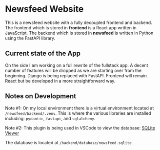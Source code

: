 Newsfeed Website
========================

This is a newsfeed website with a fully decoupled frontend and backend. The frontend which is stored in **frontend**
is a React app written in JavaScript. The backend which is stored in **newsfeed** is written in Python using the FastAPI
library.

## Current state of the App

On the side I am working on a full rewrite of the fullstack app. A decent number of features will be dropped as we are 
starting over from the beginning. Django is being replaced with FastAPI. Frontend will remain React but be developed in 
a more straightforward way.

## Notes on Development

Note #1: On my local environment there is a virtual environment located at `/newsfeed/backend/.venv`. This is where the
various libraries are installed including: `pydantic`, `fastapi`, and `sqlalchemy`.

Note #2: This plugin is being used in VSCode to view the database: [SQLite Viewer](https://marketplace.visualstudio.com/items?itemName=qwtel.sqlite-viewer)

The database is located at `/backend/database/newsfeed.sqlite`